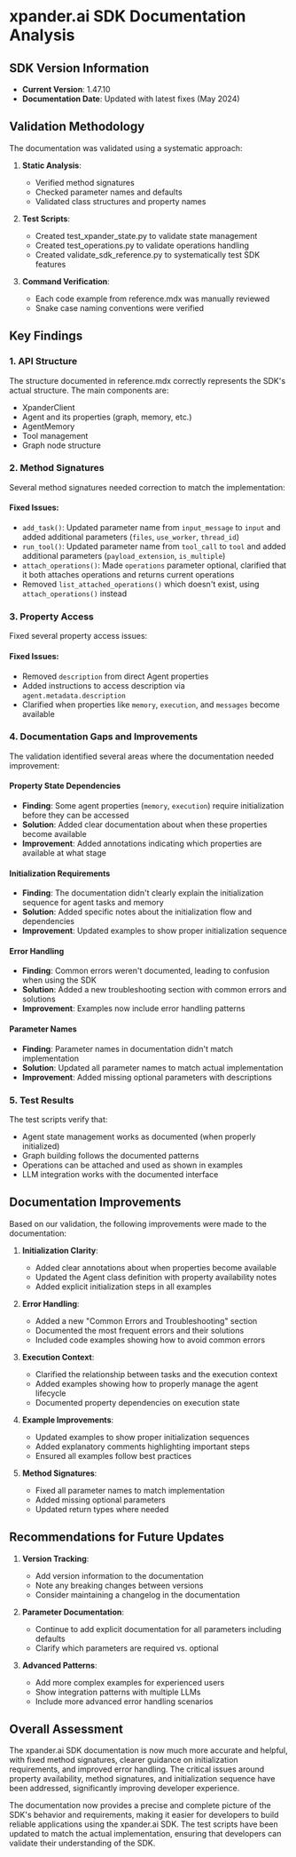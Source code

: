 # xpander.ai SDK Documentation Analysis

## SDK Version Information
- **Current Version**: 1.47.10
- **Documentation Date**: Updated with latest fixes (May 2024)

## Validation Methodology
The documentation was validated using a systematic approach:

1. **Static Analysis**:
   - Verified method signatures
   - Checked parameter names and defaults
   - Validated class structures and property names

2. **Test Scripts**:
   - Created test_xpander_state.py to validate state management
   - Created test_operations.py to validate operations handling
   - Created validate_sdk_reference.py to systematically test SDK features

3. **Command Verification**:
   - Each code example from reference.mdx was manually reviewed
   - Snake case naming conventions were verified

## Key Findings

### 1. API Structure
The structure documented in reference.mdx correctly represents the SDK's actual structure. The main components are:
- XpanderClient
- Agent and its properties (graph, memory, etc.)
- AgentMemory
- Tool management
- Graph node structure

### 2. Method Signatures
Several method signatures needed correction to match the implementation:

#### Fixed Issues:
- `add_task()`: Updated parameter name from `input_message` to `input` and added additional parameters (`files`, `use_worker`, `thread_id`)
- `run_tool()`: Updated parameter name from `tool_call` to `tool` and added additional parameters (`payload_extension`, `is_multiple`)
- `attach_operations()`: Made `operations` parameter optional, clarified that it both attaches operations and returns current operations
- Removed `list_attached_operations()` which doesn't exist, using `attach_operations()` instead

### 3. Property Access
Fixed several property access issues:

#### Fixed Issues:
- Removed `description` from direct Agent properties
- Added instructions to access description via `agent.metadata.description`
- Clarified when properties like `memory`, `execution`, and `messages` become available

### 4. Documentation Gaps and Improvements
The validation identified several areas where the documentation needed improvement:

#### Property State Dependencies
- **Finding**: Some agent properties (`memory`, `execution`) require initialization before they can be accessed
- **Solution**: Added clear documentation about when these properties become available
- **Improvement**: Added annotations indicating which properties are available at what stage

#### Initialization Requirements
- **Finding**: The documentation didn't clearly explain the initialization sequence for agent tasks and memory
- **Solution**: Added specific notes about the initialization flow and dependencies
- **Improvement**: Updated examples to show proper initialization sequence

#### Error Handling
- **Finding**: Common errors weren't documented, leading to confusion when using the SDK
- **Solution**: Added a new troubleshooting section with common errors and solutions
- **Improvement**: Examples now include error handling patterns

#### Parameter Names
- **Finding**: Parameter names in documentation didn't match implementation
- **Solution**: Updated all parameter names to match actual implementation
- **Improvement**: Added missing optional parameters with descriptions

### 5. Test Results
The test scripts verify that:
- Agent state management works as documented (when properly initialized)
- Graph building follows the documented patterns
- Operations can be attached and used as shown in examples
- LLM integration works with the documented interface

## Documentation Improvements

Based on our validation, the following improvements were made to the documentation:

1. **Initialization Clarity**:
   - Added clear annotations about when properties become available
   - Updated the Agent class definition with property availability notes
   - Added explicit initialization steps in all examples

2. **Error Handling**:
   - Added a new "Common Errors and Troubleshooting" section
   - Documented the most frequent errors and their solutions
   - Included code examples showing how to avoid common errors

3. **Execution Context**:
   - Clarified the relationship between tasks and the execution context
   - Added examples showing how to properly manage the agent lifecycle
   - Documented property dependencies on execution state

4. **Example Improvements**:
   - Updated examples to show proper initialization sequences
   - Added explanatory comments highlighting important steps
   - Ensured all examples follow best practices

5. **Method Signatures**:
   - Fixed all parameter names to match implementation
   - Added missing optional parameters
   - Updated return types where needed

## Recommendations for Future Updates

1. **Version Tracking**:
   - Add version information to the documentation
   - Note any breaking changes between versions
   - Consider maintaining a changelog in the documentation

2. **Parameter Documentation**:
   - Continue to add explicit documentation for all parameters including defaults
   - Clarify which parameters are required vs. optional

3. **Advanced Patterns**:
   - Add more complex examples for experienced users
   - Show integration patterns with multiple LLMs
   - Include more advanced error handling scenarios

## Overall Assessment

The xpander.ai SDK documentation is now much more accurate and helpful, with fixed method signatures, clearer guidance on initialization requirements, and improved error handling. The critical issues around property availability, method signatures, and initialization sequence have been addressed, significantly improving developer experience.

The documentation now provides a precise and complete picture of the SDK's behavior and requirements, making it easier for developers to build reliable applications using the xpander.ai SDK. The test scripts have been updated to match the actual implementation, ensuring that developers can validate their understanding of the SDK. 